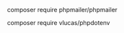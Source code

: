 <!-- In order to send send the mail in core php -->
composer require phpmailer/phpmailer

<!-- to read the env file data -->
composer require vlucas/phpdotenv